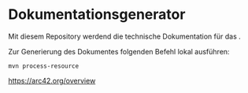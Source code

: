 # Dokumentationsgenerator
Mit diesem Repository werdend die technische Dokumentation für das <Name hier>.

Zur Generierung des Dokumentes folgenden Befehl lokal ausführen:

```
mvn process-resource
```

https://arc42.org/overview
